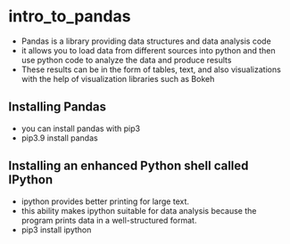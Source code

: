 # intro_to_pandas

- Pandas is a library providing data structures and data analysis code
- it allows you to load data from different sources into python and then use python code to analyze the data and produce results
- These results can be in the form of tables, text, and also visualizations with the help of visualization libraries such as Bokeh


## Installing Pandas
- you can install pandas with pip3
- pip3.9 install pandas

## Installing an enhanced Python shell called IPython
- ipython provides better printing for large text.
- this ability makes ipython suitable for data analysis because the program prints data in a well-structured format.
- pip3 install ipython

